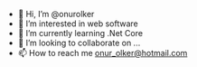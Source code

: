 - 👋 Hi, I’m @onurolker
- 👀 I’m interested in web software
- 🌱 I’m currently learning .Net Core
- 💞️ I’m looking to collaborate on ...
- 📫 How to reach me onur_olker@hotmail.com

<!---
onurolker/onurolker is a ✨ special ✨ repository because its `README.md` (this file) appears on your GitHub profile.
You can click the Preview link to take a look at your changes.
--->
